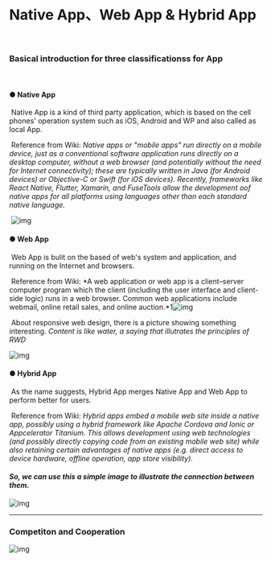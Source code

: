 # Native App、Web App & Hybrid App

<br/>

### Basical introduction for three classificationss for App

<br/>

####  ● Native App

​	Native App is a kind of third party application, which is based on the cell phones' operation system such as iOS, Android and WP and also called as local App.

​	Reference from Wiki:  *Native apps or "mobile apps" run directly on a mobile device, just as a conventional software application runs directly on a desktop computer, without a web browser (and potentially without the need for Internet connectivity); these are typically written in Java (for Android devices) or Objective-C or Swift (for iOS devices). Recently, frameworks like React Native, Flutter, Xamarin, and FuseTools allow the development oof native apps for all platforms using languages other than each standard native language.*

​	![img](https://timgsa.baidu.com/timg?image&quality=80&size=b9999_10000&sec=1540747432988&di=8a21922e09d144c75c1b32d178efee13&imgtype=0&src=http%3A%2F%2Fpic.qiantucdn.com%2F58pic%2F19%2F74%2F42%2F33n58PICyGr_1024.jpg)

#### ● Web App

​	Web App is bulit on the based of web's system and application, and running on the Internet and browsers.

​	Reference from Wiki: *A web application or web app is a client–server computer program which the client (including the user interface and client-side logic) runs in a web browser. Common web applications include webmail, online retail sales, and online auction.*1![img](https://timgsa.baidu.com/timg?image&quality=80&size=b9999_10000&sec=1541341310&di=f289e46b63b1041f261087335f3cc46a&imgtype=jpg&er=1&src=http%3A%2F%2Fdxssrr2j0sq4w.cloudfront.net%2F3.2.0%2Fimg%2Fhomepage%2Fwebapp.png)

​	About responsive web design, there is a picture showing something interesting. *Content is like water, a saying that illutrates the principles of RWD*

![img](https://upload.wikimedia.org/wikipedia/commons/thumb/8/81/Content-is-like-water-1980.jpg/1280px-Content-is-like-water-1980.jpg)



#### ● Hybrid App

​	As the name suggests, Hybrid App merges Native App and Web App to perform better for users.

​	Reference from Wiki:  *Hybrid apps embed a mobile web site inside a native app, possibly using a hybrid framework like Apache Cordova and Ionic or Appcelerator Titanium. This allows development using web technologies (and possibly directly copying code from an existing mobile web site) while also retaining certain advantages of native apps (e.g. direct access to device hardware, offline operation, app store visibility).*

#### 	*So, we can use this a simple image to illustrate the connection between them.*

![img](https://ss1.bdstatic.com/70cFvXSh_Q1YnxGkpoWK1HF6hhy/it/u=2576335783,1516293876&fm=26&gp=0.jpg)

------





### Competiton and Cooperation



![img](https://ss2.bdstatic.com/70cFvnSh_Q1YnxGkpoWK1HF6hhy/it/u=2915376758,1551049984&fm=26&gp=0.jpg)



